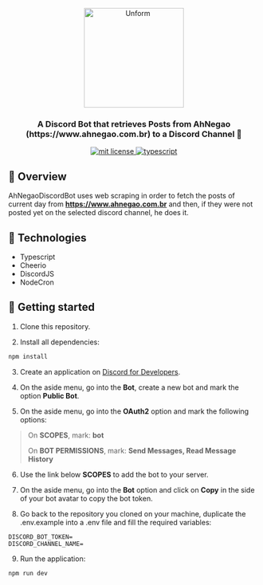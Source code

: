 <p align="center">
  <img src="./src/Assets/ah_negao_logo.png" height="200" alt="Unform" />
</p>

<h3 align="center">
  A Discord Bot that retrieves Posts from AhNegao (https://www.ahnegao.com.br) to a Discord Channel 🤖
</h3>

<p align="center">
	<a href="https://github.com/guilhermebkel/ah-negao-discord-bot">
		<img alt="mit license" src="https://img.shields.io/github/license/guilhermebkel/ah-negao-discord-bot?color=0051ff" />
	</a>
	<a href="https://github.com/microsoft/TypeScript">
		<img alt="typescript" src="https://camo.githubusercontent.com/41c68e9f29c6caccc084e5a147e0abd5f392d9bc/68747470733a2f2f62616467656e2e6e65742f62616467652f547970655363726970742f7374726963742532302546302539462539322541412f626c7565">
	</a>
</p>

## 📌 Overview

AhNegaoDiscordBot uses web scraping in order to fetch the posts of current day from **https://www.ahnegao.com.br** and then, if they were not posted yet on the selected discord channel, he does it.

## 🔧 Technologies

- Typescript
- Cheerio
- DiscordJS
- NodeCron


## 🚀 Getting started

1. Clone this repository.

2. Install all dependencies:
```sh
npm install
```

3. Create an application on [Discord for Developers](https://discordapp.com/developers/).

4. On the aside menu, go into the **Bot**, create a new bot and mark the option **Public Bot**.

5. On the aside menu, go into the **OAuth2** option and mark the following options:

> On **SCOPES**, mark: **bot**
>
> On **BOT PERMISSIONS**, mark: **Send Messages, Read Message History**

6. Use the link below **SCOPES** to add the bot to your server.

7. On the aside menu, go into the **Bot** option and click on **Copy** in the side of your bot avatar to copy the bot token.

8. Go back to the repository you cloned on your machine, duplicate the .env.example into a .env file and fill the required variables:
```
DISCORD_BOT_TOKEN= 
DISCORD_CHANNEL_NAME=
```

9. Run the application:
```sh
npm run dev
```